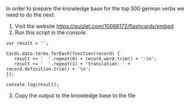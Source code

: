 In order to prepare the knowledge base for the top 500 german verbs we need to do the next:
1. Visit the website https://quizlet.com/10088172/flashcards/embed
2. Run this script in the console:
```
var result = '';

Cards.data.terms.forEach(function(record) {
   result += '  '.repeat(0) + record.word.trim() + ':\n';
   result += '  '.repeat(1) + 'translation: ' + record.definition.trim() + '\n';
});

console.log(result);
```
3. Copy the output to the knowledge base to the file